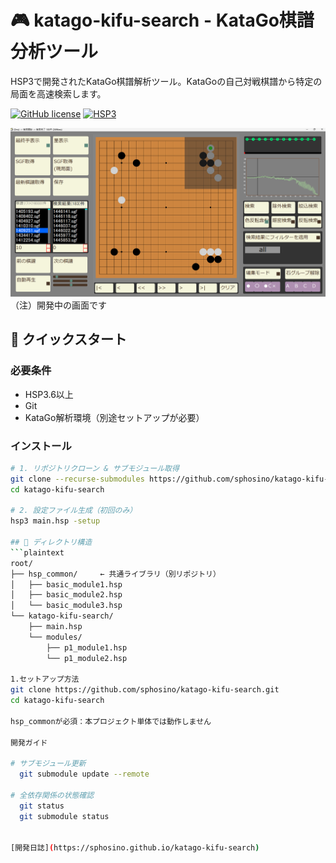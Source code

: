 # 🎮 katago-kifu-search - KataGo棋譜分析ツール

HSP3で開発されたKataGo棋譜解析ツール。KataGoの自己対戦棋譜から特定の局面を高速検索します。

[![GitHub license](https://img.shields.io/github/license/sphosino/katago-kifu-search)](LICENSE)
[![HSP3](https://img.shields.io/badge/HSP-3.6+-brightgreen)](https://hsp.tv/)

<img src="docs/screenshot.png" width="600" alt="スクリーンショット">
（注）開発中の画面です

## 🚀 クイックスタート

### 必要条件
- HSP3.6以上
- Git
- KataGo解析環境（別途セットアップが必要）

### インストール
```bash
# 1. リポジトリクローン & サブモジュール取得
git clone --recurse-submodules https://github.com/sphosino/katago-kifu-search.git
cd katago-kifu-search

# 2. 設定ファイル生成（初回のみ）
hsp3 main.hsp -setup

## 📂 ディレクトリ構造
```plaintext
root/
├── hsp_common/     ← 共通ライブラリ（別リポジトリ）
│   ├── basic_module1.hsp
│   ├── basic_module2.hsp
│   └── basic_module3.hsp
└── katago-kifu-search/
    ├── main.hsp
    └── modules/
        ├── p1_module1.hsp
        └── p1_module2.hsp

1.セットアップ方法
git clone https://github.com/sphosino/katago-kifu-search.git
cd katago-kifu-search

hsp_commonが必須：本プロジェクト単体では動作しません

開発ガイド

# サブモジュール更新
  git submodule update --remote

# 全依存関係の状態確認
  git status
  git submodule status


[開発日誌](https://sphosino.github.io/katago-kifu-search)
